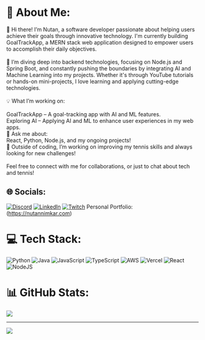 # 💫 About Me:
👋 Hi there! I’m Nutan, a software developer passionate about helping users achieve their goals through innovative technology. I'm currently building GoalTrackApp, a MERN stack web application designed to empower users to accomplish their daily objectives.<br><br>🌟 I’m diving deep into backend technologies, focusing on Node.js and Spring Boot, and constantly pushing the boundaries by integrating AI and Machine Learning into my projects. Whether it's through YouTube tutorials or hands-on mini-projects, I love learning and applying cutting-edge technologies.<br><br>💡 What I’m working on:<br><br>GoalTrackApp – A goal-tracking app with AI and ML features.<br>Exploring AI – Applying AI and ML to enhance user experiences in my web apps.<br>💬 Ask me about:<br>React, Python, Node.js, and my ongoing projects!<br>🎾 Outside of coding, I’m working on improving my tennis skills and always looking for new challenges!<br><br>Feel free to connect with me for collaborations, or just to chat about tech and tennis!


## 🌐 Socials:
[![Discord](https://img.shields.io/badge/Discord-%237289DA.svg?logo=discord&logoColor=white)](https://discord.gg/.blackops99) [![LinkedIn](https://img.shields.io/badge/LinkedIn-%230077B5.svg?logo=linkedin&logoColor=white)](https://linkedin.com/in/nutannimkar) [![Twitch](https://img.shields.io/badge/Twitch-%239146FF.svg?logo=Twitch&logoColor=white)](https://twitch.tv/ngttv99)    Personal Portfolio: (https://nutannimkar.com)

# 💻 Tech Stack:
![Python](https://img.shields.io/badge/python-3670A0?style=for-the-badge&logo=python&logoColor=ffdd54) ![Java](https://img.shields.io/badge/java-%23ED8B00.svg?style=for-the-badge&logo=openjdk&logoColor=white) ![JavaScript](https://img.shields.io/badge/javascript-%23323330.svg?style=for-the-badge&logo=javascript&logoColor=%23F7DF1E) ![TypeScript](https://img.shields.io/badge/typescript-%23007ACC.svg?style=for-the-badge&logo=typescript&logoColor=white) ![AWS](https://img.shields.io/badge/AWS-%23FF9900.svg?style=for-the-badge&logo=amazon-aws&logoColor=white) ![Vercel](https://img.shields.io/badge/vercel-%23000000.svg?style=for-the-badge&logo=vercel&logoColor=white) ![React](https://img.shields.io/badge/react-%2320232a.svg?style=for-the-badge&logo=react&logoColor=%2361DAFB) ![NodeJS](https://img.shields.io/badge/node.js-6DA55F?style=for-the-badge&logo=node.js&logoColor=white)
# 📊 GitHub Stats:
![](https://github-readme-streak-stats.herokuapp.com/?user=NutanNimkar&theme=tokyonight&hide_border=false)<br/>

---
[![](https://visitcount.itsvg.in/api?id=NutanNimkar&icon=0&color=0)](https://visitcount.itsvg.in)

<!-- Proudly created with GPRM ( https://gprm.itsvg.in ) -->
